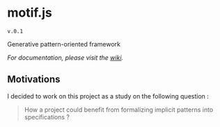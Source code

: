 # motif.js
`v.0.1`

Generative pattern-oriented framework

*For documentation, please visit the [wiki](../../wiki).*

## Motivations

I decided to work on this project as a study on the following question :

> How a project could benefit from formalizing implicit patterns into specifications ?
